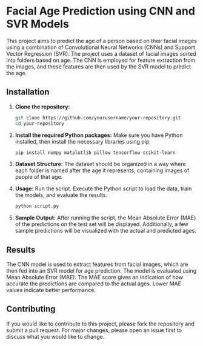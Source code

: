 # Facial Age Prediction using CNN and SVR Models

This project aims to predict the age of a person based on their facial images using a combination of Convolutional Neural Networks (CNNs) and Support Vector Regression (SVR). The project uses a dataset of facial images sorted into folders based on age. The CNN is employed for feature extraction from the images, and these features are then used by the SVR model to predict the age.

## Installation

1. **Clone the repository:**
   ```bash
   git clone https://github.com/yourusername/your-repository.git
   cd your-repository

2. **Install the required Python packages:**
   Make sure you have Python installed, then install the necessary libraries using pip:
    ```bash
   pip install numpy matplotlib pillow tensorflow scikit-learn
    
3. **Dataset Structure:**
   The dataset should be organized in a way where each folder is named after the age it represents, containing images of people of that age.

4. **Usage:**
   Run the script. Execute the Python script to load the data, train the models, and evaluate the results.
     ```bash
     python script.py

5. **Sample Output:** 
   After running the script, the Mean Absolute Error (MAE) of the predictions on the test set will be displayed. Additionally, a few sample predictions will be visualized with the actual and predicted ages.
    
## Results

The CNN model is used to extract features from facial images, which are then fed into an SVR model for age prediction. The model is evaluated using Mean Absolute Error (MAE).
The MAE score gives an indication of how accurate the predictions are compared to the actual ages. Lower MAE values indicate better performance.

## Contributing

If you would like to contribute to this project, please fork the repository and submit a pull request. For major changes, please open an issue first to discuss what you would like to change.


